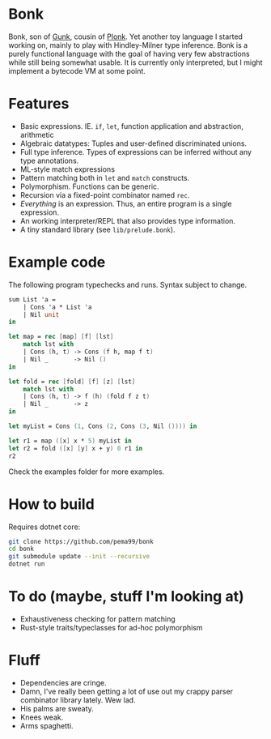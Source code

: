 # Bonk
Bonk, son of [Gunk](https://github.com/pema99/gunk), cousin of [Plonk](https://github.com/pema99/plonk).
Yet another toy language I started working on, mainly to play with Hindley-Milner type inference. Bonk is a purely functional language with the goal of having very few abstractions while still being somewhat usable. It is currently only interpreted, but I might implement a bytecode VM at some point.

# Features
- Basic expressions. IE. `if`, `let`, function application and abstraction, arithmetic
- Algebraic datatypes: Tuples and user-defined discriminated unions.
- Full type inference. Types of expressions can be inferred without any type annotations.
- ML-style match expressions
- Pattern matching both in `let` and `match` constructs.
- Polymorphism. Functions can be generic.
- Recursion via a fixed-point combinator named `rec`.
- _Everything_ is an expression. Thus, an entire program is a single expression.
- An working interpreter/REPL that also provides type information.
- A tiny standard library (see `lib/prelude.bonk`).

# Example code
The following program typechecks and runs. Syntax subject to change.
```fs
sum List 'a =
    | Cons 'a * List 'a
    | Nil unit
in

let map = rec [map] [f] [lst]
    match lst with
    | Cons (h, t) -> Cons (f h, map f t)
    | Nil _       -> Nil () 
in

let fold = rec [fold] [f] [z] [lst]
    match lst with
    | Cons (h, t) -> f (h) (fold f z t)
    | Nil _       -> z
in

let myList = Cons (1, Cons (2, Cons (3, Nil ()))) in

let r1 = map ([x] x * 5) myList in
let r2 = fold ([x] [y] x + y) 0 r1 in
r2
```
Check the examples folder for more examples.

# How to build
Requires dotnet core:
```sh
git clone https://github.com/pema99/bonk
cd bonk
git submodule update --init --recursive
dotnet run
```

# To do (maybe, stuff I'm looking at)
- Exhaustiveness checking for pattern matching
- Rust-style traits/typeclasses for ad-hoc polymorphism

# Fluff
- Dependencies are cringe.
- Damn, I've really been getting a lot of use out my crappy parser combinator library lately. Wew lad.
- His palms are sweaty.
- Knees weak.
- Arms spaghetti.
